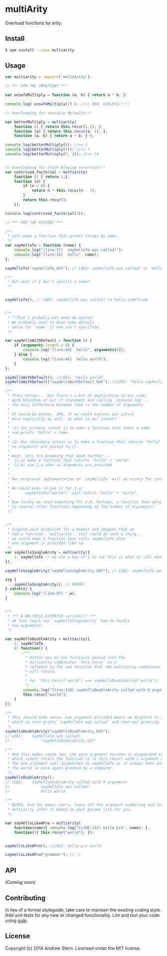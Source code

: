 # multiArity 
Overload functions by arity.


## Install

```bash
$ npm install --save multiarity
```


## Usage

```javascript
var multiarity = require('multiArity');

// *** FOR THE IMPATIENT ***

var unsafeMultiply = function (a, b) { return a * b; };

console.log( unsafeMultiply(1) ); //=> NAN. USELESS!!!!!

// Overloading for sensible defaults!!!

var betterMultiply = multiarity(
	function () { return this.recur(1,1); },
	function (a) { return this.recur(a, 1); },
	function (a, b) { return a * b; } );

console.log(betterMultiply()); //=> 1
console.log(betterMultiply(7)); //=> 7
console.log(betterMultiply(7, 2)); //=> 14


// Overloading for stack-blowing recursion!!!
var contrived_factorial = multiarity(
	function () { return 1;},
	function (n) {
		if (n > 0) {
			return n * this.recur(n - 1);
		}
		return this.recur();
	});

console.log(contrived_factorial(3));

// *** FOR THE PATIENT ***

/**
 * Lets make a function that greets things by name. 
 */
var sayHelloTo = function (name) {
	console.log("[line:17]  sayHelloTo was called!");
	console.log("[line:18]  hello", name);
};

sayHelloTo("sayHelloTo_GUY"); // LOGS: sayHelloTo was called! \n "hello sayHelloTo_GUY"

/**
 * But what if I don't specify a name?
 */


sayHelloTo(); // LOGS: sayHelloTo was called! \n hello undefined


/**
 * ^^That's probably not what we wanted.
 * We probably want to have some default
 * value for `name` if one isn't specified.
 */

var sayHelloWithDefault = function () {
	if (arguments.length > 0) {
		console.log("[line:44]  hello", arguments[0]);
	} else {
		console.log("[line:46]  hello world");
	}
};

sayHelloWithDefault(); //LOGS: "hello world"
sayHelloWithDefault("sayHelloWithDefault_GUY"); //LOGS: "hello sayHelloWithDefault_GUY"

/**
 * Thats better... but there's a bit of duplication in our code:
 * both branches of our if statement are calling `console.log`...
 * the only difference between them is the number of arguments.
 *
 * It would be better, IMO, if we could express our intent
 * more explicitly as well. So what is our intent?
 *
 * (1) Our primary intent is to make a function that takes a name
 * and prints "hello" + name.
 * 
 * (2) Our secondary intent is to make a function that returns "hello" + "world" when
 * no arguments are passed to it. 
 * 
 * Wait, lets try breaking that down further...
 * 	(2.a) make a function that returns "hello" + "world"
 * 	(2.b) use 2.a when no arguments are provided
 *
 *
 * Our origional implamentation of `sayHelloTo` will do nicely for intent 1.
 * 
 * We could even re-use it for 2.a:
 * 		`sayHelloTo("world")` will return "hello" + "world".
 * 
 * Now finaly we need something for 2.b. Perhaps, a function that delegates
 * to several other functions depending on the number of arguments?
 */


/**
 * Suspend your disbelief for a moment and imagine that we
 * had a function, `multiarity`, that could do such a thing...
 * we could make a function that calls sayHelloTo when
 * one argument is provided like so:
 */
var sayHelloSingleArity = multiarity({
	1: sayHelloTo // we use a key of 1 to say this is what to call when 1 argument is provided
});

sayHelloSingleArity("sayHelloSingleArity_GUY"); // LOGS: sayHelloTo was called! \n "hello sayHelloSingleArity_GUY"

try {
	sayHelloSingleArity(); // ERROR!
} catch(e) {
	console.log("[line:97] ",e);
}


/**
 * *** A MULTIPLE-DISPATCH version!!! ***
 * ok lets teach say `sayHelloSingleArity` how to handle
 * two arguments: 
 */

var sayHelloDoubleArity = multiarity({
	1: sayHelloTo,
	0: function() {
		/**
		 * Within any of the functions passed into the 
		 * multiarity combinator `this.recur` is a 
		 * refrence to the new function that the multiarity combinator
		 * will return.
		 *
		 * So: `this.recur("world") === sayHelloDoubleArity("world");`
		 */
		console.log("[line:118] sayHelloDoubleArity called with 0 arguments");
		this.recur("world");
	}
});

/**
 * This should make sense, one argument provided means we dispatch to sayHelloTo
 * which in turn prints `sayHelloTo was called` and then our greeting.
 */
sayHelloDoubleArity("sayHelloDoubleArity_GUY"); 
// LOGS: 	sayHelloTo was called!
// 				"sayHelloDoubleArity_GUY"

/**
 * And this makes sense too, the zero argument version is dispatched to,
 * which simply recals the function (a la this.recur) with 1 argument of "world".
 * The one argument call dispatches to sayHelloTo as it always does and 
 * the world is once again greeted by a computer.
 */
sayHelloDoubleArity(); 
// LOGS: 	sayHelloDoubleArity called with 0 arguments
// 				sayHelloTo was called! 
// 				hello world

/**
 * BINGO. And for power users, leave off the argument numbering and let 
 * multiarity infer it based on your params list for you.
 */

var sayHelloLikeAPro = multiarity(
	function(name){ console.log("[LINE:143] hello pro", name); },
	function(){ this.recur("world"); });


sayHelloLikeAPro(); //LOGS: hello pro world

sayHelloLikeAPro("grammer"); // :)


```

## API

_(Coming soon)_


## Contributing

In lieu of a formal styleguide, take care to maintain the existing coding style. Add unit tests for any new or changed functionality. Lint and test your code using [gulp](http://gulpjs.com/).


## License

Copyright (c) 2014 Andrew Stern. Licensed under the MIT license.



[npm-url]: https://npmjs.org/package/multiarity
[npm-image]: https://badge.fury.io/js/multiarity.svg
[travis-url]: https://travis-ci.org/androidStern/multiarity
[travis-image]: https://travis-ci.org/androidStern/multiarity.svg?branch=master
[daviddm-url]: https://david-dm.org/androidStern/multiarity.svg?theme=shields.io
[daviddm-image]: https://david-dm.org/androidStern/multiarity
[coveralls-url]: https://coveralls.io/r/androidStern/multiarity
[coveralls-image]: https://coveralls.io/repos/androidStern/multiarity/badge.png
